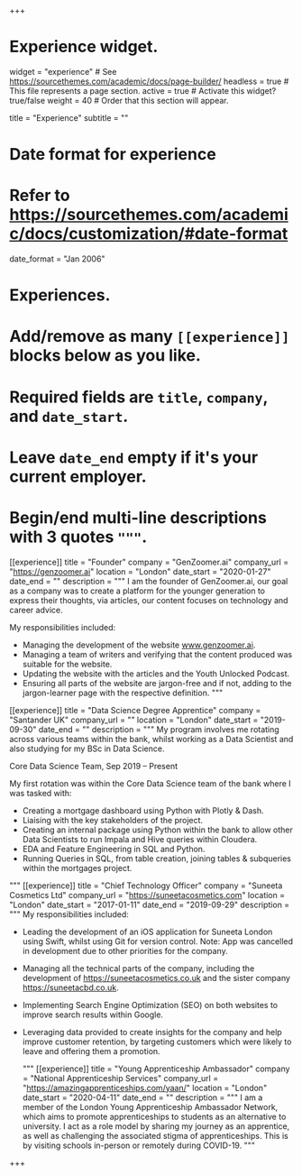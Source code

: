 +++
# Experience widget.
widget = "experience"  # See https://sourcethemes.com/academic/docs/page-builder/
headless = true  # This file represents a page section.
active = true  # Activate this widget? true/false
weight = 40  # Order that this section will appear.

title = "Experience"
subtitle = ""

# Date format for experience
#   Refer to https://sourcethemes.com/academic/docs/customization/#date-format
date_format = "Jan 2006"

# Experiences.
#   Add/remove as many `[[experience]]` blocks below as you like.
#   Required fields are `title`, `company`, and `date_start`.
#   Leave `date_end` empty if it's your current employer.
#   Begin/end multi-line descriptions with 3 quotes `"""`.


[[experience]]
  title = "Founder"
  company = "GenZoomer.ai"
  company_url = "https://genzoomer.ai"
  location = "London"
  date_start = "2020-01-27"
  date_end = ""
  description = """
 I am the founder of GenZoomer.ai, our goal as a company was to create a platform for the younger generation to express their thoughts, via articles, our content focuses on technology and career advice.


My responsibilities included:


* Managing the development of the website www.genzoomer.ai.
* Managing a team of writers and verifying that the content produced was suitable for the website.
* Updating the website with the articles and the Youth Unlocked Podcast.
* Ensuring all parts of the website are jargon-free and if not, adding to the jargon-learner page with the respective definition.
  """

[[experience]]
  title = "Data Science Degree Apprentice"
  company = "Santander UK"
  company_url = ""
  location = "London"
  date_start = "2019-09-30"
  date_end = ""
  description = """
My program involves me rotating across various teams within the bank, whilst working as a Data Scientist and also studying for my BSc in Data Science.


Core Data Science Team, Sep 2019 – Present


My first rotation was within the Core Data Science team of the bank where I was tasked with:


* Creating a mortgage dashboard using Python with Plotly & Dash.
* Liaising with the key stakeholders of the project.
* Creating an internal package using Python within the bank to allow other Data Scientists to run Impala and Hive queries within Cloudera.
* EDA and Feature Engineering in SQL and Python.
* Running Queries in SQL, from table creation, joining tables & subqueries within the mortgages project.

"""
[[experience]]
    title = "Chief Technology Officer"
  company = "Suneeta Cosmetics Ltd"
  company_url = "https://suneetacosmetics.com"
  location = "London"
  date_start = "2017-01-11"
  date_end = "2019-09-29"
  description = """
  My responsibilities included:
  
  
* Leading the development of an iOS application for Suneeta London using Swift, whilst using Git for version control. Note: App was cancelled in development due to other priorities for the company.
* Managing all the technical parts of the company, including the development of https://suneetacosmetics.co.uk and the sister company https://suneetacbd.co.uk.
* Implementing Search Engine Optimization (SEO) on both websites to improve search results within Google.
* Leveraging data provided to create insights for the company and help improve customer retention, by targeting customers which were likely to leave and offering them a promotion.

  """
[[experience]]
    title = "Young Apprenticeship Ambassador"
  company = "National Apprenticeship Services"
  company_url = "https://amazingapprenticeships.com/yaan/"
  location = "London"
  date_start = "2020-04-11"
  date_end = ""
  description = """
I am a member of the London Young Apprenticeship Ambassador Network, which aims to promote apprenticeships to students as an alternative to university. I act as a role model by sharing my journey as an apprentice, as well as challenging the associated stigma of apprenticeships. This is by visiting schools in-person or remotely during COVID-19.
  """

+++
